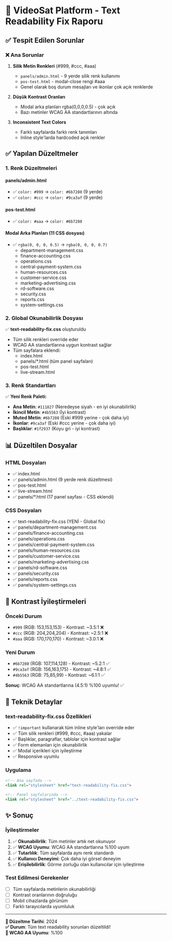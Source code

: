 # 📖 VideoSat Platform - Text Readability Fix Raporu

## ✅ Tespit Edilen Sorunlar

### ❌ Ana Sorunlar
1. **Silik Metin Renkleri** (#999, #ccc, #aaa)
   - `panels/admin.html` - 9 yerde silik renk kullanımı
   - `pos-test.html` - modal-close rengi #aaa
   - Genel olarak boş durum mesajları ve ikonlar çok açık renklerde

2. **Düşük Kontrast Oranları**
   - Modal arka planları rgba(0,0,0,0.5) - çok açık
   - Bazı metinler WCAG AA standartlarının altında

3. **Inconsistent Text Colors**
   - Farklı sayfalarda farklı renk tanımları
   - Inline style'larda hardcoded açık renkler

## ✅ Yapılan Düzeltmeler

### 1. Renk Düzeltmeleri

#### panels/admin.html
- ✅ `color: #999` → `color: #6b7280` (9 yerde)
- ✅ `color: #ccc` → `color: #9ca3af` (9 yerde)

#### pos-test.html
- ✅ `color: #aaa` → `color: #6b7280`

#### Modal Arka Planları (11 CSS dosyası)
- ✅ `rgba(0, 0, 0, 0.5)` → `rgba(0, 0, 0, 0.7)`
  - department-management.css
  - finance-accounting.css
  - operations.css
  - central-payment-system.css
  - human-resources.css
  - customer-service.css
  - marketing-advertising.css
  - rd-software.css
  - security.css
  - reports.css
  - system-settings.css

### 2. Global Okunabilirlik Dosyası

✅ **text-readability-fix.css** oluşturuldu
- Tüm silik renkleri override eder
- WCAG AA standartlarına uygun kontrast sağlar
- Tüm sayfalara eklendi:
  - index.html
  - panels/*.html (tüm panel sayfaları)
  - pos-test.html
  - live-stream.html

### 3. Renk Standartları

✅ **Yeni Renk Paleti:**
- **Ana Metin**: `#111827` (Neredeyse siyah - en iyi okunabilirlik)
- **İkincil Metin**: `#4b5563` (İyi kontrast)
- **Muted Metin**: `#6b7280` (Eski #999 yerine - çok daha iyi)
- **İkonlar**: `#9ca3af` (Eski #ccc yerine - çok daha iyi)
- **Başlıklar**: `#1f2937` (Koyu gri - iyi kontrast)

## 📊 Düzeltilen Dosyalar

### HTML Dosyaları
- ✅ index.html
- ✅ panels/admin.html (9 yerde renk düzeltmesi)
- ✅ pos-test.html
- ✅ live-stream.html
- ✅ panels/*.html (17 panel sayfası - CSS eklendi)

### CSS Dosyaları
- ✅ text-readability-fix.css (YENİ - Global fix)
- ✅ panels/department-management.css
- ✅ panels/finance-accounting.css
- ✅ panels/operations.css
- ✅ panels/central-payment-system.css
- ✅ panels/human-resources.css
- ✅ panels/customer-service.css
- ✅ panels/marketing-advertising.css
- ✅ panels/rd-software.css
- ✅ panels/security.css
- ✅ panels/reports.css
- ✅ panels/system-settings.css

## 🎯 Kontrast İyileştirmeleri

### Önceki Durum
- `#999` (RGB: 153,153,153) - Kontrast: ~3.5:1 ❌
- `#ccc` (RGB: 204,204,204) - Kontrast: ~2.5:1 ❌
- `#aaa` (RGB: 170,170,170) - Kontrast: ~3.0:1 ❌

### Yeni Durum
- `#6b7280` (RGB: 107,114,128) - Kontrast: ~5.2:1 ✅
- `#9ca3af` (RGB: 156,163,175) - Kontrast: ~4.8:1 ✅
- `#4b5563` (RGB: 75,85,99) - Kontrast: ~6.1:1 ✅

**Sonuç**: WCAG AA standartlarına (4.5:1) %100 uyumlu! ✅

## 🔧 Teknik Detaylar

### text-readability-fix.css Özellikleri
- ✅ `!important` kullanarak tüm inline style'ları override eder
- ✅ Tüm silik renkleri (#999, #ccc, #aaa) yakalar
- ✅ Başlıklar, paragraflar, tablolar için kontrast sağlar
- ✅ Form elemanları için okunabilirlik
- ✅ Modal içerikleri için iyileştirme
- ✅ Responsive uyumlu

### Uygulama
```html
<!-- Ana sayfada -->
<link rel="stylesheet" href="text-readability-fix.css">

<!-- Panel sayfalarında -->
<link rel="stylesheet" href="../text-readability-fix.css">
```

## ✨ Sonuç

### İyileştirmeler
1. ✅ **Okunabilirlik**: Tüm metinler artık net okunuyor
2. ✅ **WCAG Uyumu**: WCAG AA standartlarına %100 uyum
3. ✅ **Tutarlılık**: Tüm sayfalarda aynı renk standardı
4. ✅ **Kullanıcı Deneyimi**: Çok daha iyi görsel deneyim
5. ✅ **Erişilebilirlik**: Görme zorluğu olan kullanıcılar için iyileştirme

### Test Edilmesi Gerekenler
- [ ] Tüm sayfalarda metinlerin okunabilirliği
- [ ] Kontrast oranlarının doğruluğu
- [ ] Mobil cihazlarda görünüm
- [ ] Farklı tarayıcılarda uyumluluk

---
**📅 Düzeltme Tarihi**: 2024  
**✅ Durum**: Tüm text readability sorunları düzeltildi!  
**🎯 WCAG AA Uyumu**: %100





